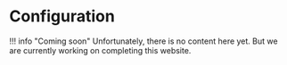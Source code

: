 # Configuration

!!! info "Coming soon"
    Unfortunately, there is no content here yet. But we are currently working on completing this website.
